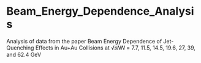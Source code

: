 # Beam_Energy_Dependence_Analysis
Analysis of data from the paper Beam Energy Dependence of Jet-Quenching Effects in Au+Au Collisions at √𝑠𝑁𝑁 = 7.7, 11.5, 14.5, 19.6, 27, 39, and 62.4 GeV
